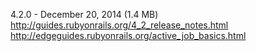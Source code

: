 4.2.0 - December 20, 2014 (1.4 MB)
http://guides.rubyonrails.org/4_2_release_notes.html
http://edgeguides.rubyonrails.org/active_job_basics.html

